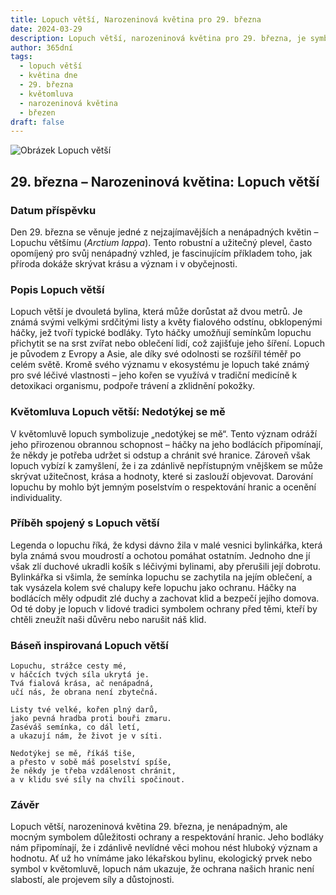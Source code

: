 ```yaml
---
title: Lopuch větší, Narozeninová květina pro 29. března
date: 2024-03-29
description: Lopuch větší, narozeninová květina pro 29. března, je symbolem Nedotýkej se mě. Objevte její jedinečný význam, fascinující příběhy a poezii, která oslavuje její krásu.
author: 365dní
tags:
  - lopuch větší
  - květina dne
  - 29. března
  - květomluva
  - narozeninová květina
  - březen
draft: false
---
```


![Obrázek Lopuch větší](https://cdn.pixabay.com/photo/2020/12/15/14/21/burdock-5833799_960_720.jpg#center)

## 29. března – Narozeninová květina: Lopuch větší

### Datum příspěvku

Den 29. března se věnuje jedné z nejzajímavějších a nenápadných květin – Lopuchu většímu (_Arctium lappa_). Tento robustní a užitečný plevel, často opomíjený pro svůj nenápadný vzhled, je fascinujícím příkladem toho, jak příroda dokáže skrývat krásu a význam i v obyčejnosti.

### Popis Lopuch větší

Lopuch větší je dvouletá bylina, která může dorůstat až dvou metrů. Je známá svými velkými srdčitými listy a květy fialového odstínu, obklopenými háčky, jež tvoří typické bodláky. Tyto háčky umožňují semínkům lopuchu přichytit se na srst zvířat nebo oblečení lidí, což zajišťuje jeho šíření. Lopuch je původem z Evropy a Asie, ale díky své odolnosti se rozšířil téměř po celém světě. Kromě svého významu v ekosystému je lopuch také známý pro své léčivé vlastnosti – jeho kořen se využívá v tradiční medicíně k detoxikaci organismu, podpoře trávení a zklidnění pokožky.

### Květomluva Lopuch větší: Nedotýkej se mě

V květomluvě lopuch symbolizuje „nedotýkej se mě“. Tento význam odráží jeho přirozenou obrannou schopnost – háčky na jeho bodlácích připomínají, že někdy je potřeba udržet si odstup a chránit své hranice. Zároveň však lopuch vybízí k zamyšlení, že i za zdánlivě nepřístupným vnějškem se může skrývat užitečnost, krása a hodnoty, které si zaslouží objevovat. Darování lopuchu by mohlo být jemným poselstvím o respektování hranic a ocenění individuality.

### Příběh spojený s Lopuch větší

Legenda o lopuchu říká, že kdysi dávno žila v malé vesnici bylinkářka, která byla známá svou moudrostí a ochotou pomáhat ostatním. Jednoho dne jí však zlí duchové ukradli košík s léčivými bylinami, aby přerušili její dobrotu. Bylinkářka si všimla, že semínka lopuchu se zachytila na jejím oblečení, a tak vysázela kolem své chalupy keře lopuchu jako ochranu. Háčky na bodlácích měly odpudit zlé duchy a zachovat klid a bezpečí jejího domova. Od té doby je lopuch v lidové tradici symbolem ochrany před těmi, kteří by chtěli zneužít naši důvěru nebo narušit náš klid.

### Báseň inspirovaná Lopuch větší

```
Lopuchu, strážce cesty mé,  
v háčcích tvých síla ukrytá je.  
Tvá fialová krása, ač nenápadná,  
učí nás, že obrana není zbytečná.

Listy tvé velké, kořen plný darů,  
jako pevná hradba proti bouři zmaru.  
Zaséváš semínka, co dál letí,  
a ukazují nám, že život je v síti.

Nedotýkej se mě, říkáš tiše,  
a přesto v sobě máš poselství spíše,  
že někdy je třeba vzdálenost chránit,  
a v klidu své síly na chvíli spočinout.  
```

### Závěr

Lopuch větší, narozeninová květina 29. března, je nenápadným, ale mocným symbolem důležitosti ochrany a respektování hranic. Jeho bodláky nám připomínají, že i zdánlivě nevlídné věci mohou nést hluboký význam a hodnotu. Ať už ho vnímáme jako lékařskou bylinu, ekologický prvek nebo symbol v květomluvě, lopuch nám ukazuje, že ochrana našich hranic není slabostí, ale projevem síly a důstojnosti.
